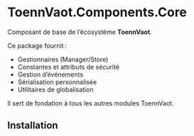 # ToennVaot.Components.Core

Composant de base de l’écosystème **ToennVaot**.

Ce package fournit :
- Gestionnaires (Manager/Store)
- Constantes et attributs de sécurité
- Gestion d’événements
- Sérialisation personnalisée
- Utilitaires de globalisation

Il sert de fondation à tous les autres modules ToennVaot.

## Installation